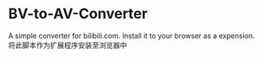 # BV-to-AV-Converter
A simple converter for bilibili.com.
Install it to your browser as a expension.
将此脚本作为扩展程序安装至浏览器中
